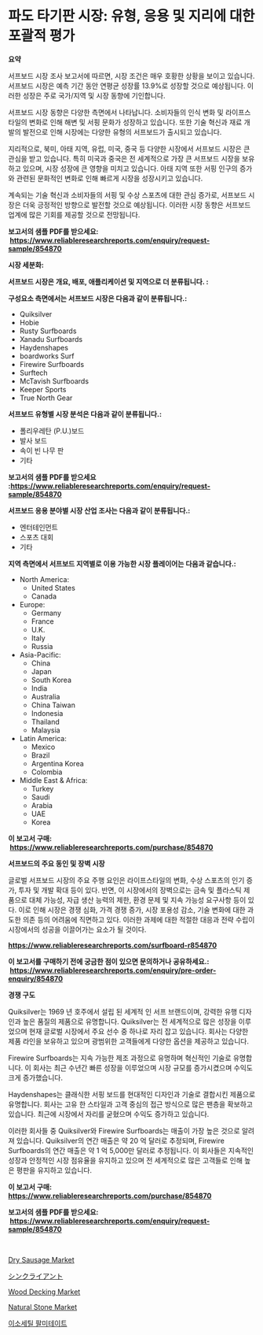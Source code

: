 <p><h1>파도 타기판 시장: 유형, 응용 및 지리에 대한 포괄적 평가</h1></p><p><strong>요약</strong></p>
<p><p>서프보드 시장 조사 보고서에 따르면, 시장 조건은 매우 호황한 상황을 보이고 있습니다. 서프보드 시장은 예측 기간 동안 연평균 성장률 13.9%로 성장할 것으로 예상됩니다. 이러한 성장은 주로 국가/지역 및 시장 동향에 기인합니다.</p><p>서프보드 시장 동향은 다양한 측면에서 나타납니다. 소비자들의 인식 변화 및 라이프스타일의 변화로 인해 해변 및 서핑 문화가 성장하고 있습니다. 또한 기술 혁신과 재료 개발의 발전으로 인해 시장에는 다양한 유형의 서프보드가 출시되고 있습니다.</p><p>지리적으로, 북미, 아태 지역, 유럽, 미국, 중국 등 다양한 시장에서 서프보드 시장은 큰 관심을 받고 있습니다. 특히 미국과 중국은 전 세계적으로 가장 큰 서프보드 시장을 보유하고 있으며, 시장 성장에 큰 영향을 미치고 있습니다. 아태 지역 또한 서핑 인구의 증가와 관련된 문화적인 변화로 인해 빠르게 시장을 성장시키고 있습니다.</p><p>계속되는 기술 혁신과 소비자들의 서핑 및 수상 스포츠에 대한 관심 증가로, 서프보드 시장은 더욱 긍정적인 방향으로 발전할 것으로 예상됩니다. 이러한 시장 동향은 서프보드 업계에 많은 기회를 제공할 것으로 전망됩니다.</p></p>
<p><strong>보고서의 샘플 PDF를 받으세요: &nbsp;<a href="https://www.reliableresearchreports.com/enquiry/request-sample/854870">https://www.reliableresearchreports.com/enquiry/request-sample/854870</a></strong></p>
<p><strong>시장 세분화:</strong></p>
<p><strong> 서프보드 시장은 개요, 배포, 애플리케이션 및 지역으로 더 분류됩니다. :</strong></p>
<p><strong>구성요소 측면에서는 서프보드 시장은 다음과 같이 분류됩니다.:</strong></p>
<p><ul><li>Quiksilver</li><li>Hobie</li><li>Rusty Surfboards</li><li>Xanadu Surfboards</li><li>Haydenshapes</li><li>boardworks Surf</li><li>Firewire Surfboards</li><li>Surftech</li><li>McTavish Surfboards</li><li>Keeper Sports</li><li>True North Gear</li></ul></p>
<p><strong> 서프보드 유형별 시장 분석은 다음과 같이 분류됩니다.:</strong></p>
<p><ul><li>폴리우레탄 (P.U.)보드</li><li>발사 보드</li><li>속이 빈 나무 판</li><li>기타</li></ul></p>
<p><strong>보고서의 샘플 PDF를 받으세요 :<a href="https://www.reliableresearchreports.com/enquiry/request-sample/854870">https://www.reliableresearchreports.com/enquiry/request-sample/854870</a></strong></p>
<p><strong> 서프보드 응용 분야별 시장 산업 조사는 다음과 같이 분류됩니다.:</strong></p>
<p><ul><li>엔터테인먼트</li><li>스포츠 대회</li><li>기타</li></ul></p>
<p><strong>지역 측면에서 서프보드 지역별로 이용 가능한 시장 플레이어는 다음과 같습니다.:</strong></p>
<p><ul>
    <li>
        North America:
        <ul>
            <li>United States</li>
            <li>Canada</li>
        </ul>
    </li>
    <li>
        Europe:
        <ul>
            <li>Germany</li>
            <li>France</li>
            <li>U.K.</li>
            <li>Italy</li>
            <li>Russia</li>
        </ul>
    </li>
    <li>
        Asia-Pacific:
        <ul>
            <li>China</li>
            <li>Japan</li>
            <li>South Korea</li>
            <li>India</li>
            <li>Australia</li>
            <li>China Taiwan</li>
            <li>Indonesia</li>
            <li>Thailand</li>
            <li>Malaysia</li>
        </ul>
    </li>
    <li>
        Latin America:
        <ul>
            <li>Mexico</li>
            <li>Brazil</li>
            <li>Argentina Korea</li>
            <li>Colombia</li>
        </ul>
    </li>
    <li>
        Middle East & Africa:
        <ul>
            <li>Turkey</li>
            <li>Saudi</li>
            <li>Arabia</li>
            <li>UAE</li>
            <li>Korea</li>
        </ul>
    </li>
    </ul></p>
<p><strong>이 보고서 구매: &nbsp;<a href="https://www.reliableresearchreports.com/purchase/854870">https://www.reliableresearchreports.com/purchase/854870</a></strong></p>
<p><strong>서프보드의 주요 동인 및 장벽 시장</strong></p>
<p><p>글로벌 서프보드 시장의 주요 주행 요인은 라이프스타일의 변화, 수상 스포츠의 인기 증가, 투자 및 개발 확대 등이 있다. 반면, 이 시장에서의 장벽으로는 금속 및 플라스틱 제품으로 대체 가능성, 자급 생산 능력의 제한, 환경 문제 및 지속 가능성 요구사항 등이 있다. 이로 인해 시장은 경쟁 심화, 가격 경쟁 증가, 시장 포용성 감소, 기술 변화에 대한 과도한 의존 등의 어려움에 직면하고 있다. 이러한 과제에 대한 적절한 대응과 전략 수립이 시장에서의 성공을 이끌어가는 요소가 될 것이다.</p></p>
<p><strong><a href="https://www.reliableresearchreports.com/surfboard-r854870">https://www.reliableresearchreports.com/surfboard-r854870</a></strong></p>
<p><strong>이 보고서를 구매하기 전에 궁금한 점이 있으면 문의하거나 공유하세요.: &nbsp;<a href="https://www.reliableresearchreports.com/enquiry/pre-order-enquiry/854870">https://www.reliableresearchreports.com/enquiry/pre-order-enquiry/854870</a></strong></p>
<p><strong>경쟁 구도</strong></p>
<p><p>Quiksilver는 1969 년 호주에서 설립 된 세계적 인 서프 브랜드이며, 강력한 유행 디자인과 높은 품질의 제품으로 유명합니다. Quiksilver는 전 세계적으로 많은 성장을 이루었으며 현재 글로벌 시장에서 주요 선수 중 하나로 자리 잡고 있습니다. 회사는 다양한 제품 라인을 보유하고 있으며 광범위한 고객들에게 다양한 옵션을 제공하고 있습니다.</p><p>Firewire Surfboards는 지속 가능한 제조 과정으로 유명하며 혁신적인 기술로 유명합니다. 이 회사는 최근 수년간 빠른 성장을 이루었으며 시장 규모를 증가시켰으며 수익도 크게 증가했습니다.</p><p>Haydenshapes는 클래식한 서핑 보드를 현대적인 디자인과 기술로 결합시킨 제품으로 유명합니다. 회사는 고유 한 스타일과 고객 중심의 접근 방식으로 많은 팬층을 확보하고 있습니다. 최근에 시장에서 자리를 굳혔으며 수익도 증가하고 있습니다.</p><p>이러한 회사들 중 Quiksilver와 Firewire Surfboards는 매출이 가장 높은 것으로 알려져 있습니다. Quiksilver의 연간 매출은 약 20 억 달러로 추정되며, Firewire Surfboards의 연간 매출은 약 1 억 5,000만 달러로 추정됩니다. 이 회사들은 지속적인 성장과 안정적인 시장 점유율을 유지하고 있으며 전 세계적으로 많은 고객들로 인해 높은 평판을 유지하고 있습니다.</p></p>
<p><strong>이 보고서 구매: &nbsp; <a href="https://www.reliableresearchreports.com/purchase/854870">https://www.reliableresearchreports.com/purchase/854870</a></strong></p>
<p><strong>보고서의 샘플 PDF를 받으세요: &nbsp;<a href="https://www.reliableresearchreports.com/enquiry/request-sample/854870">https://www.reliableresearchreports.com/enquiry/request-sample/854870</a></strong><strong></strong></p>
<p>&nbsp;</p>
<p><p><a href="https://github.com/arionmp/Market-Research-Report-List-2/blob/main/dry-sausage-market.md">Dry Sausage Market</a></p><p><a href="https://github.com/oqoeusbvpadwjs08/Market-Research-Report-List-1/blob/main/579848117966.md">シンクライアント</a></p><p><a href="https://issuu.com/reportprime-2/docs/wood-decking-market-size-2030.pptx_7d8a07989da8a9">Wood Decking Market</a></p><p><a href="https://issuu.com/reportprime-2/docs/natural-stone-market-size-2030.pptx">Natural Stone Market</a></p><p><a href="https://github.com/Howaoole34545/Market-Research-Report-List-1/blob/main/937873016454.md">이소세틸 팔미테이트</a></p></p>